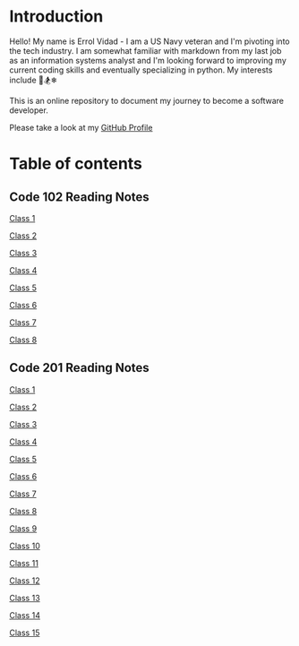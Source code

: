 # Introduction

Hello! My name is Errol Vidad - I am a US Navy veteran and I'm pivoting into the tech industry. I am somewhat familiar with markdown from my last job as an information systems analyst and I'm looking forward to improving my current coding skills and eventually specializing in python. My interests include &#x1F3C8;&#x1F3C2;&#x2744;

This is an online repository to document my journey to become a software developer.

Please take a look at my [GitHub Profile](https://github.com/evidad)

# Table of contents

## Code 102 Reading Notes
[Class 1](code-102-notes/class1.md)

[Class 2](code-102-notes/class2.md)

[Class 3](code-102-notes/class3.md)

[Class 4](code-102-notes/class4.md)

[Class 5](code-102-notes/class5.md)

[Class 6](code-102-notes/class6.md)

[Class 7](code-102-notes/class7.md)

[Class 8](code-102-notes/class8.md)

## Code 201 Reading Notes
[Class 1](code-201-notes/class1.md)

[Class 2](code-201-notes/class2.md)

[Class 3](code-201-notes/class3.md)

[Class 4](code-201-notes/class4.md)

[Class 5](code-201-notes/class5.md)

[Class 6](code-201-notes/class6.md)

[Class 7](code-201-notes/class7.md)

[Class 8](code-201-notes/class8.md)

[Class 9](code-201-notes/class9.md)

[Class 10](code-201-notes/class10.md)

[Class 11](code-201-notes/class11.md)

[Class 12](code-201-notes/class12.md)

[Class 13](code-201-notes/class13.md)

[Class 14](code-201-notes/class14.md)

[Class 15](code-201-notes/class15.md)
